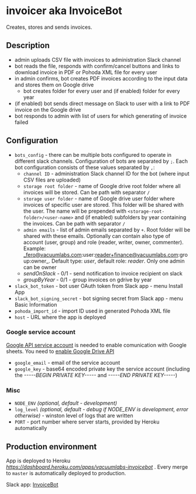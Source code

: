 # invoicer aka InvoiceBot

Creates, stores and sends invoices.

## Description

- admin uploads CSV file with invoices to administration Slack channel
- bot reads the file, responds with confirm/cancel buttons and links to download invoice in PDF or Pohoda XML file for every user
- in admin confirms, bot creates PDF invoices according to the input data and stores them on Google drive
  - bot creates folder for every user and (if enabled) folder for every year
- (if enabled) bot sends direct message on Slack to user with a link to PDF invoice on the Google drive
- bot responds to admin with list of users for which generating of invoice failed

## Configuration

- `bots_config` - there can be multiple bots configured to operate in different slack channels. Configuration of bots are separated by `;`. Each bot configuration consists of these values separated by `,`:
  - `channel ID` - administration Slack channel ID for the bot (where input CSV files are uploaded)
  - `storage root folder` - name of Google drive root folder where all invoices will be stored. Can be path with separator `/`
  - `storage user folder` - name of Google drive user folder where invoices of specific user are stored. This folder will be shared with the user. The name will be prepended with `<storage-root-folder>/<user-name>` and (if enabled) subfolders by year containing the invoices. Can be path with separator `/`
  - `admin emails` - list of admin emails separated by `+`. Root folder will be shared with these emails. Optionally can contain also type of account (user, group) and role (reader, writer, owner, commenter). Example: _fero@vacuumlabs.com:user:reader+finance@vacuumlabs.com:group:owner_. Default type: _user_, default role: _reader_. Only one admin can be owner
  - _sendOnSlack_ - 0/1 - send notification to invoice recipient on slack
  - _groupByYear_ - 0/1 - group invoices on gdrive by year
- `slack_bot_token` - bot user OAuth token from Slack app - menu Install App
- `slack_bot_signing_secret` - bot signing secret from Slack app - menu Basic Information
- `pohoda_import_id` - import ID used in generated Pohoda XML file
- `host` - URL where the app is deployed

### Google service account

[Google API service account](https://cloud.google.com/docs/authentication/production#create_service_account) is needed to enable comunication with Google sheets. You need to [enable Google Drive API](https://console.developers.google.com/apis/library)

- `google_email` - email of the service account
- `google_key` - base64 encoded private key the service account (including the _-----BEGIN PRIVATE KEY-----_ and _-----END PRIVATE KEY-----_)

### Misc

- `NODE_ENV` _(optional, default - development)_
- `log_level` _(optional, default - debug if NODE_ENV is development, error otherwise)_ - winston level of logs that are written
- `PORT` - port number where server starts, provided by Heroku automatically

## Production environment

App is deployed to Heroku _https://dashboard.heroku.com/apps/vacuumlabs-invoicebot_ . Every merge to `master` is automatically deployed to production.

Slack app: [InvoiceBot](https://api.slack.com/apps/A96QM4M45)
